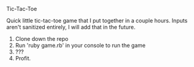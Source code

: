 Tic-Tac-Toe

Quick little tic-tac-toe game that I put together in a couple hours. Inputs aren't sanitized entirely, I will add that in the future.

1. Clone down the repo
2. Run 'ruby game.rb' in your console to run the game
3. ???
4. Profit.

